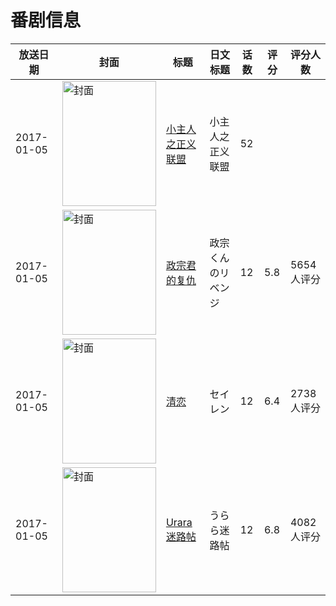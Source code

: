 # 番剧信息

|放送日期|封面|标题|日文标题|话数|评分|评分人数|
|---|---|---|---|---|---|---|
|2017-01-05|<img src="https://lain.bgm.tv/pic/cover/c/e5/91/247862_57Uhh.jpg" alt="封面" style="width:150px;height:200px;object-fit:cover;">|[小主人之正义联盟](https://bangumi.tv/subject/247862)|小主人之正义联盟|52|||
|2017-01-05|<img src="https://lain.bgm.tv/pic/cover/c/05/bf/185762_xyM3h.jpg" alt="封面" style="width:150px;height:200px;object-fit:cover;">|[政宗君的复仇](https://bangumi.tv/subject/185762)|政宗くんのリベンジ|12|5.8|5654人评分|
|2017-01-05|<img src="https://lain.bgm.tv/pic/cover/c/f8/38/195229_l5ydB.jpg" alt="封面" style="width:150px;height:200px;object-fit:cover;">|[清恋](https://bangumi.tv/subject/195229)|セイレン|12|6.4|2738人评分|
|2017-01-05|<img src="https://lain.bgm.tv/pic/cover/c/d8/88/173303_EvS4Z.jpg" alt="封面" style="width:150px;height:200px;object-fit:cover;">|[Urara迷路帖](https://bangumi.tv/subject/173303)|うらら迷路帖|12|6.8|4082人评分|
